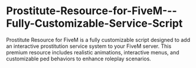 # Prostitute-Resource-for-FiveM---Fully-Customizable-Service-Script
Prostitute Resource for FiveM is a fully customizable script designed to add an interactive prostitution service system to your FiveM server. This premium resource includes realistic animations, interactive menus, and customizable ped behaviors to enhance roleplay scenarios.
